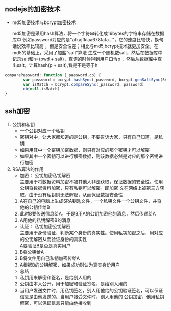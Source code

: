## nodejs的加密技术
- md5加密技术与bcrypt加密技术

    md5加密是采用hash算法，将一个字符串转化成16bytes的字符串存储在数据库中
    例如password对应的是"afkajfklaa678fafa..."，它的速度比较快，换句话说效率比较高
    ，但是安全性差；相比与md5,bcrypt技术就更加安全，在md5的基础上，采用了加盐“salt”算法
    生成一个随机数salt，然后在数据库中记录salt和h=(pwd + salt)，查询的时候得到用户口令p
    ，然后从数据库中查出salt，计算hash(p + salt),看是不是等于h

```javascript
comparePassword: function (_password,cb) {
        var password = bcrypt.hashSync(_password, bcrypt.genSaltSync(SALT_WORK_FACTOR));
        var isMatch = bcrypt.compareSync(_password, password)
        cb(null,isMatch)
}
```

## ssh加密
1. 公钥和私钥
    - 一个公钥对应一个私钥
    - 密钥对中，让大家都知道的是公钥，不要告诉大家，只有自己知道，是私钥
    - 如果用其中一个密钥加密数据，则只有对应的那个密钥才可以解密
    - 如果其中一个密钥可以进行解密数据，则该数据必然是对应的那个密钥进行加密
2. RSA算法的作用
    - 加密： 公钥加密私钥解密  
    主要用于将数据资料加密不被其他人非法获取，保证数据的安全性。使用公钥将数据资料加密，只有私钥可以解密。即加密
    文在网络上被第三方获取，由于没有私钥则无法解密，从而保证数据安全性   
    1. A在自己的电脑上生成SRA钥匙文件，一个私钥文件一个公钥文件，并将他的公钥传给B
    2. 此时B要传送信息给A，于是B用A的公钥加密他的消息，然后传递给A
    3. A用他的私钥解密B的消息
    - 认证： 私钥加密公钥解密   
    主要用于身份验证，判断某个身份的真实性。使用私钥加密之后，用对应的公钥解密从而验证身份的真实性   
    A要验证B是否是真实用户  
    1. B将公钥给A
    2. B将文件用自己私钥加密传给A
    3. A根据B的公钥解密，如果成功则认为真实身份用户
    - 总结  
    1. 私钥用来解密和签名，是给别人用的
    2. 公钥由本人公开，用于加密和验证签名，是给别人用的
    3. 当用户发送文件时，用私钥签名，别人用他给的公钥验证签名，可以保证信息是由他发送的。当用户接受文件时，别人用他的
    公钥加密，他用私钥解密，可以保证信息只能由他接收到

